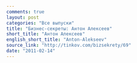 ```yaml
---
comments: true
layout: post
categories: "Все выпуски"
title: "Бизнес-секреты: Антон Алексеев"
short_title: "Антон Алексеев"
english_short_title: "Anton-Alekseev"
source_link: "http://tinkov.com/bizsekrety/69"
date: "2011-02-14"
---
```

